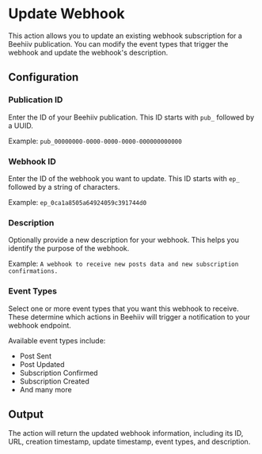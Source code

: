 # Update Webhook

This action allows you to update an existing webhook subscription for a Beehiiv publication. You can modify the event types that trigger the webhook and update the webhook's description.

## Configuration

### Publication ID
Enter the ID of your Beehiiv publication. This ID starts with `pub_` followed by a UUID.

Example: `pub_00000000-0000-0000-0000-000000000000`

### Webhook ID
Enter the ID of the webhook you want to update. This ID starts with `ep_` followed by a string of characters.

Example: `ep_0ca1a8505a64924059c391744d0`

### Description
Optionally provide a new description for your webhook. This helps you identify the purpose of the webhook.

Example: `A webhook to receive new posts data and new subscription confirmations.`

### Event Types
Select one or more event types that you want this webhook to receive. These determine which actions in Beehiiv will trigger a notification to your webhook endpoint.

Available event types include:
- Post Sent
- Post Updated
- Subscription Confirmed
- Subscription Created
- And many more

## Output

The action will return the updated webhook information, including its ID, URL, creation timestamp, update timestamp, event types, and description.